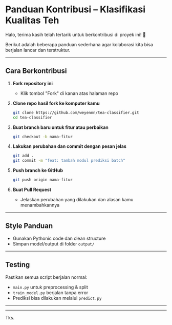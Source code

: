 
# Panduan Kontribusi – Klasifikasi Kualitas Teh

Halo, terima kasih telah tertarik untuk berkontribusi di proyek ini! 🎉

Berikut adalah beberapa panduan sederhana agar kolaborasi kita bisa berjalan lancar dan terstruktur.

---

## Cara Berkontribusi

1. **Fork repository ini**
   - Klik tombol "Fork" di kanan atas halaman repo

2. **Clone repo hasil fork ke komputer kamu**
   ```bash
   git clone https://github.com/weyennn/tea-classifier.git
   cd tea-classifier
   ```

3. **Buat branch baru untuk fitur atau perbaikan**
   ```bash
   git checkout -b nama-fitur
   ```

4. **Lakukan perubahan dan commit dengan pesan jelas**
   ```bash
   git add .
   git commit -m "feat: tambah modul prediksi batch"
   ```

5. **Push branch ke GitHub**
   ```bash
   git push origin nama-fitur
   ```

6. **Buat Pull Request**
   - Jelaskan perubahan yang dilakukan dan alasan kamu menambahkannya

---

## Style Panduan

- Gunakan Pythonic code dan clean structure
- Simpan model/output di folder `output/`

---

## Testing

Pastikan semua script berjalan normal:
- `main.py` untuk preprocessing & split
- `train_model.py` berjalan tanpa error
- Prediksi bisa dilakukan melalui `predict.py`

---


---

Tks.